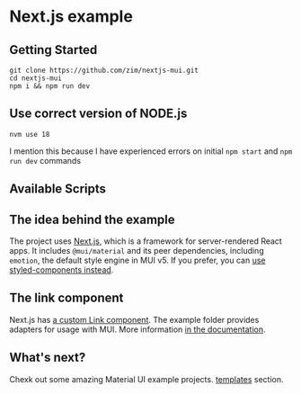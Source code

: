 # Next.js example

## Getting Started

```
git clone https://github.com/zim/nextjs-mui.git
cd nextjs-mui
npm i && npm run dev
```

## Use correct version of NODE.js

```
nvm use 18
```

I mention this because I have experienced errors on initial `npm start` and `npm run dev` commands

## Available Scripts

## The idea behind the example

The project uses [Next.js](https://github.com/vercel/next.js), which is a framework for server-rendered React apps.
It includes `@mui/material` and its peer dependencies, including `emotion`, the default style engine in MUI v5.
If you prefer, you can [use styled-components instead](https://mui.com/material-ui/guides/interoperability/#styled-components).

## The link component

Next.js has [a custom Link component](https://nextjs.org/docs/api-reference/next/link).
The example folder provides adapters for usage with MUI.
More information [in the documentation](https://mui.com/material-ui/guides/routing/#next-js).

## What's next?

<!-- #default-branch-switch -->

Chexk out some amazing Material UI example projects. [templates](https://mui.com/material-ui/getting-started/templates/) section.
